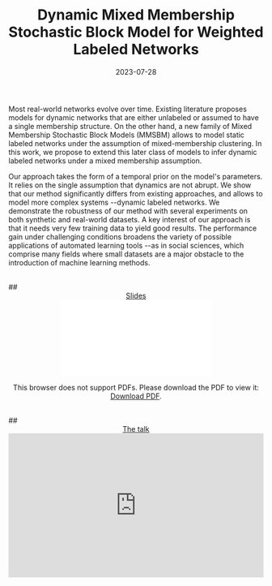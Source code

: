 ﻿---
layout: post
type: communication
support: powerpoint
link: /assets/img/articles/SDSBM/Article.pdf
title: Dynamic Mixed Membership Stochastic Block Model for Weighted Labeled Networks
authors: <b>G. Poux-Médard</b>, J. Velcin, S. Loudcher
journal: SIGIR
year: 2023
doi: 10.1007/978-3-031-28238-6_4
date: 2023-07-28
description: # Add post description (optional)
img: articles/covers/32_SDSBM-prez.png
fig-caption: 
tags: [clustering, social networks, social recommendation, dirichlet, stochastic block model, dynamic networks, block models, sbm, mmsbm]
---

Most real-world networks evolve over time. Existing literature proposes models for dynamic networks that
are either unlabeled or assumed to have a single membership structure.
On the other hand, a new family of Mixed Membership Stochastic Block Models (MMSBM)
allows to model static labeled networks under the assumption of mixed-membership clustering.
In this work, we propose to extend this later class of models to infer dynamic labeled networks under
a mixed membership assumption.

Our approach takes the form of a temporal prior on the model's parameters.
It relies on the single assumption that dynamics are not abrupt. We show that our method significantly
differs from existing approaches, and allows to model more complex systems --dynamic labeled networks.
We demonstrate the robustness of our method with several experiments on both synthetic and real-world datasets.
A key interest of our approach is that it needs very few training data to yield good results.
The performance gain under challenging conditions broadens the variety of possible applications
of automated learning tools --as in social sciences, which comprise many fields where small
datasets are a major obstacle to the introduction of machine learning methods.

<br>
## <center><u>Slides</u></center>
<center>
<object data="/assets/img/articles/Presentations/SlidesSDSBMSIGIR.pdf" type="application/pdf" width="100%" height="700px">
    <embed src="/assets/img/articles/Presentations/SlidesSDSBMSIGIR.pdf">
        <p>This browser does not support PDFs. Please download the PDF to view it: <a href="/assets/img/articles/Presentations/SlidesSDSBMSIGIR.pdf">Download PDF</a>.</p>
</object>
</center>

<br>
## <center><u>The talk</u></center>
<center>
<div style="width: 100%; aspect-ratio: 16 / 9;">
<iframe width="100%" height="100%" src="https://www.youtube.com/embed/-PMzJebIQCw" title="Simple Dynamic MMSBM (SIGIR 2023)" frameborder="0" allow="accelerometer; autoplay; clipboard-write; encrypted-media; gyroscope; picture-in-picture; web-share" allowfullscreen></iframe>
</center>
